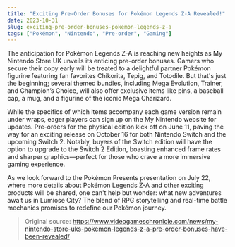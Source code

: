 ```yaml
---
title: "Exciting Pre-Order Bonuses for Pokémon Legends Z-A Revealed!"
date: 2023-10-31
slug: exciting-pre-order-bonuses-pokemon-legends-z-a
tags: ["Pokémon", "Nintendo", "Pre-order", "Gaming"]
---
```


The anticipation for Pokémon Legends Z-A is reaching new heights as My Nintendo Store UK unveils its enticing pre-order bonuses. Gamers who secure their copy early will be treated to a delightful partner Pokémon figurine featuring fan favorites Chikorita, Tepig, and Totodile. But that's just the beginning; several themed bundles, including Mega Evolution, Trainer, and Champion’s Choice, will also offer exclusive items like pins, a baseball cap, a mug, and a figurine of the iconic Mega Charizard.

While the specifics of which items accompany each game version remain under wraps, eager players can sign up on the My Nintendo website for updates. Pre-orders for the physical edition kick off on June 11, paving the way for an exciting release on October 16 for both Nintendo Switch and the upcoming Switch 2. Notably, buyers of the Switch edition will have the option to upgrade to the Switch 2 Edition, boasting enhanced frame rates and sharper graphics—perfect for those who crave a more immersive gaming experience.

As we look forward to the Pokémon Presents presentation on July 22, where more details about Pokémon Legends Z-A and other exciting products will be shared, one can't help but wonder: what new adventures await us in Lumiose City? The blend of RPG storytelling and real-time battle mechanics promises to redefine our Pokémon journey.

> Original source: https://www.videogameschronicle.com/news/my-nintendo-store-uks-pokemon-legends-z-a-pre-order-bonuses-have-been-revealed/